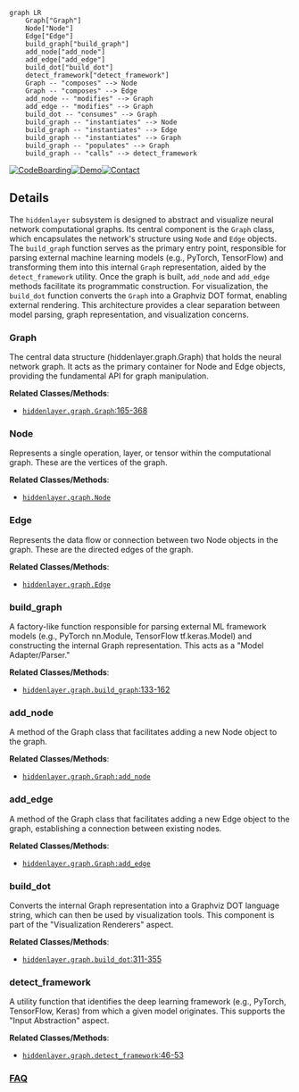 ```mermaid
graph LR
    Graph["Graph"]
    Node["Node"]
    Edge["Edge"]
    build_graph["build_graph"]
    add_node["add_node"]
    add_edge["add_edge"]
    build_dot["build_dot"]
    detect_framework["detect_framework"]
    Graph -- "composes" --> Node
    Graph -- "composes" --> Edge
    add_node -- "modifies" --> Graph
    add_edge -- "modifies" --> Graph
    build_dot -- "consumes" --> Graph
    build_graph -- "instantiates" --> Node
    build_graph -- "instantiates" --> Edge
    build_graph -- "instantiates" --> Graph
    build_graph -- "populates" --> Graph
    build_graph -- "calls" --> detect_framework
```

[![CodeBoarding](https://img.shields.io/badge/Generated%20by-CodeBoarding-9cf?style=flat-square)](https://github.com/CodeBoarding/GeneratedOnBoardings)[![Demo](https://img.shields.io/badge/Try%20our-Demo-blue?style=flat-square)](https://www.codeboarding.org/demo)[![Contact](https://img.shields.io/badge/Contact%20us%20-%20contact@codeboarding.org-lightgrey?style=flat-square)](mailto:contact@codeboarding.org)

## Details

The `hiddenlayer` subsystem is designed to abstract and visualize neural network computational graphs. Its central component is the `Graph` class, which encapsulates the network's structure using `Node` and `Edge` objects. The `build_graph` function serves as the primary entry point, responsible for parsing external machine learning models (e.g., PyTorch, TensorFlow) and transforming them into this internal `Graph` representation, aided by the `detect_framework` utility. Once the graph is built, `add_node` and `add_edge` methods facilitate its programmatic construction. For visualization, the `build_dot` function converts the `Graph` into a Graphviz DOT format, enabling external rendering. This architecture provides a clear separation between model parsing, graph representation, and visualization concerns.

### Graph
The central data structure (hiddenlayer.graph.Graph) that holds the neural network graph. It acts as the primary container for Node and Edge objects, providing the fundamental API for graph manipulation.


**Related Classes/Methods**:

- <a href="https://github.com/waleedka/hiddenlayer/blob/master/hiddenlayer/graph.py#L165-L368" target="_blank" rel="noopener noreferrer">`hiddenlayer.graph.Graph`:165-368</a>


### Node
Represents a single operation, layer, or tensor within the computational graph. These are the vertices of the graph.


**Related Classes/Methods**:

- <a href="https://github.com/waleedka/hiddenlayer/blob/master/hiddenlayer/graph.py" target="_blank" rel="noopener noreferrer">`hiddenlayer.graph.Node`</a>


### Edge
Represents the data flow or connection between two Node objects in the graph. These are the directed edges of the graph.


**Related Classes/Methods**:

- <a href="https://github.com/waleedka/hiddenlayer/blob/master/hiddenlayer/graph.py" target="_blank" rel="noopener noreferrer">`hiddenlayer.graph.Edge`</a>


### build_graph
A factory-like function responsible for parsing external ML framework models (e.g., PyTorch nn.Module, TensorFlow tf.keras.Model) and constructing the internal Graph representation. This acts as a "Model Adapter/Parser."


**Related Classes/Methods**:

- <a href="https://github.com/waleedka/hiddenlayer/blob/master/hiddenlayer/graph.py#L133-L162" target="_blank" rel="noopener noreferrer">`hiddenlayer.graph.build_graph`:133-162</a>


### add_node
A method of the Graph class that facilitates adding a new Node object to the graph.


**Related Classes/Methods**:

- <a href="https://github.com/waleedka/hiddenlayer/blob/master/hiddenlayer/graph.py" target="_blank" rel="noopener noreferrer">`hiddenlayer.graph.Graph:add_node`</a>


### add_edge
A method of the Graph class that facilitates adding a new Edge object to the graph, establishing a connection between existing nodes.


**Related Classes/Methods**:

- <a href="https://github.com/waleedka/hiddenlayer/blob/master/hiddenlayer/graph.py" target="_blank" rel="noopener noreferrer">`hiddenlayer.graph.Graph:add_edge`</a>


### build_dot
Converts the internal Graph representation into a Graphviz DOT language string, which can then be used by visualization tools. This component is part of the "Visualization Renderers" aspect.


**Related Classes/Methods**:

- <a href="https://github.com/waleedka/hiddenlayer/blob/master/hiddenlayer/graph.py#L311-L355" target="_blank" rel="noopener noreferrer">`hiddenlayer.graph.build_dot`:311-355</a>


### detect_framework
A utility function that identifies the deep learning framework (e.g., PyTorch, TensorFlow, Keras) from which a given model originates. This supports the "Input Abstraction" aspect.


**Related Classes/Methods**:

- <a href="https://github.com/waleedka/hiddenlayer/blob/master/hiddenlayer/graph.py#L46-L53" target="_blank" rel="noopener noreferrer">`hiddenlayer.graph.detect_framework`:46-53</a>




### [FAQ](https://github.com/CodeBoarding/GeneratedOnBoardings/tree/main?tab=readme-ov-file#faq)